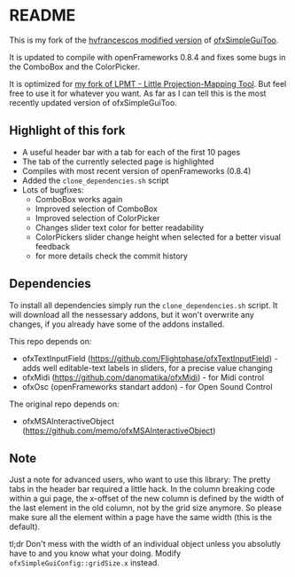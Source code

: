 README
======

This is my fork of the [hvfrancescos modified version](https://github.com/hvfrancesco/ofxSimpleGuiToo) of [ofxSimpleGuiToo](https://github.com/memo/ofxSimpleGuiToo).

It is updated to compile with openFrameworks 0.8.4 and fixes some bugs in the ComboBox and the ColorPicker.

It is optimized for [my fork of LPMT - Little Projection-Mapping Tool](https://github.com/Foaly/lpmt).
But feel free to use it for whatever you want. As far as I can tell this is the most recently updated version of ofxSimpleGuiToo.


Highlight of this fork
----------------------

 * A useful header bar with a tab for each of the first 10 pages
 * The tab of the currently selected page is highlighted
 * Compiles with most recent version of openFrameworks (0.8.4)
 * Added the `clone_dependencies.sh` script
 * Lots of bugfixes:
   * ComboBox works again
   * Improved selection of ComboBox
   * Improved selection of ColorPicker
   * Changes slider text color for better readability
   * ColorPickers slider change height when selected for a better visual feedback
   * for more details check the commit history


Dependencies
------------

To install all dependencies simply run the `clone_dependencies.sh` script. 
It will download all the nessessary addons, but it won't overwrite any changes, if you already have some of the addons installed.

This repo depends on:
 * ofxTextInputField (https://github.com/Flightphase/ofxTextInputField) - adds well editable-text labels in sliders, for a precise value changing
 * ofxMidi (https://github.com/danomatika/ofxMidi) - for Midi control
 * ofxOsc (openFrameworks standart addon) - for Open Sound Control

The original repo depends on:
 * ofxMSAInteractiveObject (https://github.com/memo/ofxMSAInteractiveObject)


Note
----

Just a note for advanced users, who want to use this library: The pretty tabs in the header bar required a little hack. 
In the column breaking code within a gui page, the x-offset of the new column is defined by the width of the last element in the old column, 
not by the grid size anymore. So please make sure all the element within a page have the same width (this is the default).

tl;dr Don't mess with the width of an individual object unless you absolutly have to and you know what your doing. Modify `ofxSimpleGuiConfig::gridSize.x` instead.

